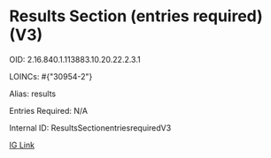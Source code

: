 # Results Section (entries required) (V3)

OID: 2.16.840.1.113883.10.20.22.2.3.1

LOINCs: #{"30954-2"}

Alias: results

Entries Required: N/A

Internal ID: ResultsSectionentriesrequiredV3

[IG Link](https://www.hl7.org/ccdasearch/templates/2.16.840.1.113883.10.20.22.2.3.1.html)

